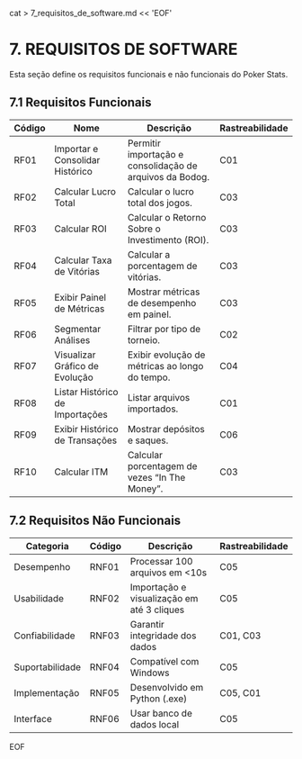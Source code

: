 cat > 7_requisitos_de_software.md << 'EOF'
# 7. REQUISITOS DE SOFTWARE

Esta seção define os requisitos funcionais e não funcionais do Poker Stats.

## 7.1 Requisitos Funcionais

| Código | Nome | Descrição | Rastreabilidade |
|--------|------|------------|----------------|
| RF01 | Importar e Consolidar Histórico | Permitir importação e consolidação de arquivos da Bodog. | C01 |
| RF02 | Calcular Lucro Total | Calcular o lucro total dos jogos. | C03 |
| RF03 | Calcular ROI | Calcular o Retorno Sobre o Investimento (ROI). | C03 |
| RF04 | Calcular Taxa de Vitórias | Calcular a porcentagem de vitórias. | C03 |
| RF05 | Exibir Painel de Métricas | Mostrar métricas de desempenho em painel. | C03 |
| RF06 | Segmentar Análises | Filtrar por tipo de torneio. | C02 |
| RF07 | Visualizar Gráfico de Evolução | Exibir evolução de métricas ao longo do tempo. | C04 |
| RF08 | Listar Histórico de Importações | Listar arquivos importados. | C01 |
| RF09 | Exibir Histórico de Transações | Mostrar depósitos e saques. | C06 |
| RF10 | Calcular ITM | Calcular porcentagem de vezes “In The Money”. | C03 |

## 7.2 Requisitos Não Funcionais

| Categoria | Código | Descrição | Rastreabilidade |
|------------|---------|------------|----------------|
| Desempenho | RNF01 | Processar 100 arquivos em <10s | C05 |
| Usabilidade | RNF02 | Importação e visualização em até 3 cliques | C05 |
| Confiabilidade | RNF03 | Garantir integridade dos dados | C01, C03 |
| Suportabilidade | RNF04 | Compatível com Windows | C05 |
| Implementação | RNF05 | Desenvolvido em Python (.exe) | C05, C01 |
| Interface | RNF06 | Usar banco de dados local | C05 |

EOF
